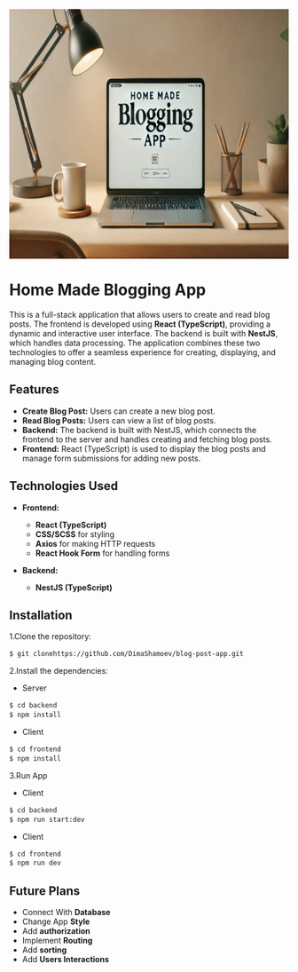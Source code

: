 <div style='display: flex; justify-content: center'>
<img src='./Frontend/public/blogging-banner.jpg/' height='450' width="100%">
</div>

# Home Made Blogging App
This is a full-stack application that allows users to create and read blog posts. The frontend is developed using **React (TypeScript)**, providing a dynamic and interactive user interface. The backend is built with **NestJS**, which handles data processing. The application combines these two technologies to offer a seamless experience for creating, displaying, and managing blog content.

## Features
- **Create Blog Post:** Users can create a new blog post.
- **Read Blog Posts:** Users can view a list of blog posts.
- **Backend:** The backend is built with NestJS, which connects the         frontend to the server and handles creating and fetching blog posts.
- **Frontend:** React (TypeScript) is used to display the blog posts and manage form submissions for adding new posts.

## Technologies Used
- **Frontend:**  
  - **React (TypeScript)**
  - **CSS/SCSS** for styling
  - **Axios** for making HTTP requests
  - **React Hook Form** for handling forms

- **Backend:**  
  - **NestJS (TypeScript)**


## Installation
1.Clone the repository:
```bash
$ git clonehttps://github.com/DimaShamoev/blog-post-app.git
```

2.Install the dependencies:
- Server
```bash
$ cd backend
$ npm install
```
- Client
```bash
$ cd frontend
$ npm install
```

3.Run App
- Client
```bash
$ cd backend
$ npm run start:dev
```
- Client
```bash
$ cd frontend
$ npm run dev
```

## Future Plans

- Connect With **Database**
- Change App **Style**
- Add **authorization**
- Implement **Routing**
- Add **sorting**
- Add **Users Interactions**
